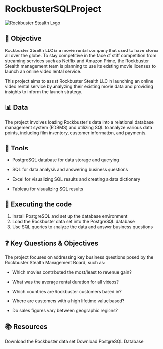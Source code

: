 # RockbusterSQLProject
<img src="file:///C:\Users\julia\Documents\E D U C A T I O N\06 CareerFoundry Data Analyst\2 Tasks A1-A8 Data Immersion\Achievement 3\RSLogo.png" alt="Rockbuster Stealth Logo">

## 🎯 Objective 
Rockbuster Stealth LLC is a movie rental company that used to have stores all over the globe. To stay competitive in the face of stiff competition from streaming services such as Netflix and Amazon Prime, the Rockbuster Stealth management team is planning to use its existing movie licenses to launch an online video rental service.

This project aims to assist Rockbuster Stealth LLC in launching an online video rental service by analyzing their existing movie data and providing insights to inform the launch strategy.

## 📊 Data
The project involves loading Rockbuster's data into a relational database management system (RDBMS) and utilizing SQL to analyze various data points, including film inventory, customer information, and payments.

## 🔧 Tools
<ul><li>PostgreSQL database for data storage and querying</li></ul>
<ul><li>SQL for data analysis and answering business questions</li></ul>
<ul><li>Excel for visualizing SQL results and creating a data dictionary</li></ul>
<ul><li>Tableau for visualizing SQL results</li></ul>

## 🚀 Executing the code
1. Install PostgreSQL and set up the database environment
2. Load the Rockbuster data set into the PostgreSQL database
3. Use SQL queries to analyze the data and answer business questions

## ❓ Key Questions & Objectives

The project focuses on addressing key business questions posed by the Rockbuster Stealth Management Board, such as:

<ul><li>Which movies contributed the most/least to revenue gain?</li></ul>
<ul><li>What was the average rental duration for all videos?</li></ul>
<ul><li>Which countries are Rockbuster customers based in?</li></ul>
<ul><li>Where are customers with a high lifetime value based?</li></ul>
<ul><li>Do sales figures vary between geographic regions?</li></ul>

## 📚 Resources
Download the Rockbuster data set
Download PostgreSQL Database

